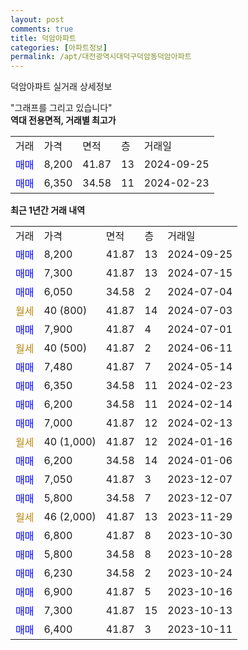 ```yaml
---
layout: post
comments: true
title: 덕암아파트
categories: [아파트정보]
permalink: /apt/대전광역시대덕구덕암동덕암아파트
---
```


덕암아파트 실거래 상세정보

<script type="text/javascript">
  google.charts.load('current', {'packages':['line', 'corechart']});
  google.charts.setOnLoadCallback(drawChart);

  function drawChart() {
    var data = new google.visualization.DataTable();
    data.addColumn('date', '거래일');
    data.addColumn('number', "매매");
    data.addColumn('number', "전세");
    data.addColumn('number', "전매");

    data.addRows([[new Date(Date.parse("2024-09-25")), 8200, null, null], [new Date(Date.parse("2024-07-15")), 7300, null, null], [new Date(Date.parse("2024-07-04")), 6050, null, null], [new Date(Date.parse("2024-07-03")), null, null, null], [new Date(Date.parse("2024-07-01")), 7900, null, null], [new Date(Date.parse("2024-06-11")), null, null, null], [new Date(Date.parse("2024-05-14")), 7480, null, null], [new Date(Date.parse("2024-02-23")), 6350, null, null], [new Date(Date.parse("2024-02-14")), 6200, null, null], [new Date(Date.parse("2024-02-13")), 7000, null, null], [new Date(Date.parse("2024-01-16")), null, null, null], [new Date(Date.parse("2024-01-06")), 6200, null, null], [new Date(Date.parse("2023-12-07")), 7050, null, null], [new Date(Date.parse("2023-12-07")), 5800, null, null], [new Date(Date.parse("2023-11-29")), null, null, null], [new Date(Date.parse("2023-10-30")), 6800, null, null], [new Date(Date.parse("2023-10-28")), 5800, null, null], [new Date(Date.parse("2023-10-24")), 6230, null, null], [new Date(Date.parse("2023-10-16")), 6900, null, null], [new Date(Date.parse("2023-10-13")), 7300, null, null], [new Date(Date.parse("2023-10-11")), 6400, null, null]]);

    var options = {
      hAxis: {
        format: 'yyyy/MM/dd'
      },    
      lineWidth: 0,
      pointsVisible: true,    
      title: '최근 1년간 유형별 실거래가 분포',
      legend: { position: 'bottom' }
    };

    var formatter = new google.visualization.NumberFormat({pattern:'###,###'} );
    formatter.format(data, 1);
    formatter.format(data, 2);
    
    setTimeout(function() {
        var chart = new google.visualization.LineChart(document.getElementById('columnchart_material'));
        chart.draw(data, (options));
        document.getElementById('loading').style.display = 'none';
    }, 200);
  }
</script>


<div id="loading" style="z-index:20; display: block; margin-left: 0px">"그래프를 그리고 있습니다"</div>
<div id="columnchart_material" style="width: 95%; margin-left: 0px; display: block"></div>
<!-- contents start -->
<b>역대 전용면적, 거래별 최고가</b>
<table class="sortable">
    <tr>
      <td>거래</td>
      <td>가격</td>
      <td>면적</td>
      <td>층</td>
      <td>거래일</td>
    </tr>
        <tr>
          <td><a style="color: blue">매매</a></td>
          <td>8,200</td>
          <td>41.87</td>
          <td>13</td>
          <td>2024-09-25</td>
        </tr>            <tr>
          <td><a style="color: blue">매매</a></td>
          <td>6,350</td>
          <td>34.58</td>
          <td>11</td>
          <td>2024-02-23</td>
        </tr>        
    
    
</table>

<b>최근 1년간 거래 내역</b>

<table class="sortable">
    <tr>
      <td>거래</td>
      <td>가격</td>
      <td>면적</td>
      <td>층</td>
      <td>거래일</td>
    </tr>
    <tr>
      <td><a style="color: blue">매매</a></td>
      <td>8,200</td>
      <td>41.87</td>
      <td>13</td>
      <td>2024-09-25</td>
    </tr>          <tr>
      <td><a style="color: blue">매매</a></td>
      <td>7,300</td>
      <td>41.87</td>
      <td>13</td>
      <td>2024-07-15</td>
    </tr>          <tr>
      <td><a style="color: blue">매매</a></td>
      <td>6,050</td>
      <td>34.58</td>
      <td>2</td>
      <td>2024-07-04</td>
    </tr>          <tr>
      <td><a style="color: darkgoldenrod">월세</a></td>
      <td>40 (800)</td>
      <td>41.87</td>
      <td>14</td>
      <td>2024-07-03</td>
    </tr>          <tr>
      <td><a style="color: blue">매매</a></td>
      <td>7,900</td>
      <td>41.87</td>
      <td>4</td>
      <td>2024-07-01</td>
    </tr>          <tr>
      <td><a style="color: darkgoldenrod">월세</a></td>
      <td>40 (500)</td>
      <td>41.87</td>
      <td>2</td>
      <td>2024-06-11</td>
    </tr>          <tr>
      <td><a style="color: blue">매매</a></td>
      <td>7,480</td>
      <td>41.87</td>
      <td>7</td>
      <td>2024-05-14</td>
    </tr>          <tr>
      <td><a style="color: blue">매매</a></td>
      <td>6,350</td>
      <td>34.58</td>
      <td>11</td>
      <td>2024-02-23</td>
    </tr>          <tr>
      <td><a style="color: blue">매매</a></td>
      <td>6,200</td>
      <td>34.58</td>
      <td>11</td>
      <td>2024-02-14</td>
    </tr>          <tr>
      <td><a style="color: blue">매매</a></td>
      <td>7,000</td>
      <td>41.87</td>
      <td>12</td>
      <td>2024-02-13</td>
    </tr>          <tr>
      <td><a style="color: darkgoldenrod">월세</a></td>
      <td>40 (1,000)</td>
      <td>41.87</td>
      <td>12</td>
      <td>2024-01-16</td>
    </tr>          <tr>
      <td><a style="color: blue">매매</a></td>
      <td>6,200</td>
      <td>34.58</td>
      <td>14</td>
      <td>2024-01-06</td>
    </tr>          <tr>
      <td><a style="color: blue">매매</a></td>
      <td>7,050</td>
      <td>41.87</td>
      <td>3</td>
      <td>2023-12-07</td>
    </tr>          <tr>
      <td><a style="color: blue">매매</a></td>
      <td>5,800</td>
      <td>34.58</td>
      <td>7</td>
      <td>2023-12-07</td>
    </tr>          <tr>
      <td><a style="color: darkgoldenrod">월세</a></td>
      <td>46 (2,000)</td>
      <td>41.87</td>
      <td>13</td>
      <td>2023-11-29</td>
    </tr>          <tr>
      <td><a style="color: blue">매매</a></td>
      <td>6,800</td>
      <td>41.87</td>
      <td>8</td>
      <td>2023-10-30</td>
    </tr>          <tr>
      <td><a style="color: blue">매매</a></td>
      <td>5,800</td>
      <td>34.58</td>
      <td>8</td>
      <td>2023-10-28</td>
    </tr>          <tr>
      <td><a style="color: blue">매매</a></td>
      <td>6,230</td>
      <td>34.58</td>
      <td>2</td>
      <td>2023-10-24</td>
    </tr>          <tr>
      <td><a style="color: blue">매매</a></td>
      <td>6,900</td>
      <td>41.87</td>
      <td>5</td>
      <td>2023-10-16</td>
    </tr>          <tr>
      <td><a style="color: blue">매매</a></td>
      <td>7,300</td>
      <td>41.87</td>
      <td>15</td>
      <td>2023-10-13</td>
    </tr>          <tr>
      <td><a style="color: blue">매매</a></td>
      <td>6,400</td>
      <td>41.87</td>
      <td>3</td>
      <td>2023-10-11</td>
    </tr>      </table>
<!-- contents end -->    

